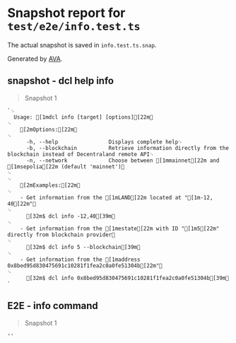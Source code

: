 # Snapshot report for `test/e2e/info.test.ts`

The actual snapshot is saved in `info.test.ts.snap`.

Generated by [AVA](https://avajs.dev).

## snapshot - dcl help info

> Snapshot 1

    `␊
      Usage: [1mdcl info [target] [options][22m␊
    ␊
        [2mOptions:[22m␊
    ␊
          -h, --help                Displays complete help␊
          -b, --blockchain          Retrieve information directly from the blockchain instead of Decentraland remote API␊
          -n, --network             Choose between [1mmainnet[22m and [1msepolia[22m (default 'mainnet')␊
    ␊
    ␊
        [2mExamples:[22m␊
    ␊
        - Get information from the [1mLAND[22m located at "[1m-12, 40[22m"␊
    ␊
          [32m$ dcl info -12,40[39m␊
    ␊
        - Get information from the [1mestate[22m with ID "[1m5[22m" directly from blockchain provider␊
    ␊
          [32m$ dcl info 5 --blockchain[39m␊
    ␊
        - Get information from the [1maddress 0x8bed95d830475691c10281f1fea2c0a0fe51304b[22m"␊
    ␊
          [32m$ dcl info 0x8bed95d830475691c10281f1fea2c0a0fe51304b[39m␊
    `

## E2E - info command

> Snapshot 1

    ''
